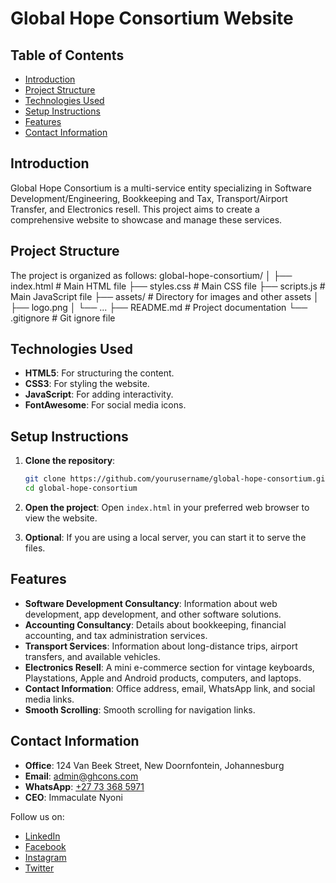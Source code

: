 # Global Hope Consortium Website

## Table of Contents
- [Introduction](#introduction)
- [Project Structure](#project-structure)
- [Technologies Used](#technologies-used)
- [Setup Instructions](#setup-instructions)
- [Features](#features)
- [Contact Information](#contact-information)

## Introduction
Global Hope Consortium is a multi-service entity specializing in Software Development/Engineering, Bookkeeping and Tax, Transport/Airport Transfer, and Electronics resell. This project aims to create a comprehensive website to showcase and manage these services.

## Project Structure
The project is organized as follows:
    global-hope-consortium/
│
├── index.html          # Main HTML file
├── styles.css          # Main CSS file
├── scripts.js          # Main JavaScript file
├── assets/             # Directory for images and other assets
│   ├── logo.png
│   └── ...
├── README.md           # Project documentation
└── .gitignore          # Git ignore file



## Technologies Used
- **HTML5**: For structuring the content.
- **CSS3**: For styling the website.
- **JavaScript**: For adding interactivity.
- **FontAwesome**: For social media icons.

## Setup Instructions
1. **Clone the repository**:
    ```sh
    git clone https://github.com/yourusername/global-hope-consortium.git
    cd global-hope-consortium
    ```

2. **Open the project**:
    Open `index.html` in your preferred web browser to view the website.

3. **Optional**: If you are using a local server, you can start it to serve the files.

## Features
- **Software Development Consultancy**: Information about web development, app development, and other software solutions.
- **Accounting Consultancy**: Details about bookkeeping, financial accounting, and tax administration services.
- **Transport Services**: Information about long-distance trips, airport transfers, and available vehicles.
- **Electronics Resell**: A mini e-commerce section for vintage keyboards, Playstations, Apple and Android products, computers, and laptops.
- **Contact Information**: Office address, email, WhatsApp link, and social media links.
- **Smooth Scrolling**: Smooth scrolling for navigation links.

## Contact Information
- **Office**: 124 Van Beek Street, New Doornfontein, Johannesburg
- **Email**: [admin@ghcons.com](mailto:admin@ghcons.com)
- **WhatsApp**: [+27 73 368 5971](https://wa.me/27733685971)
- **CEO**: Immaculate Nyoni

Follow us on:
- [LinkedIn](https://www.linkedin.com)
- [Facebook](https://www.facebook.com)
- [Instagram](https://www.instagram.com)
- [Twitter](https://www.twitter.com)